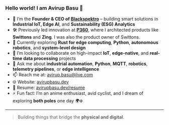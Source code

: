 ### Hello world! I am Avirup Basu 👋

- 🚀 I’m the **Founder & CEO of [Blackspektro](https://blackspektro.com)** – building smart solutions in **Industrial IoT, Edge AI**, and **Sustainability (ESG) Analytics**
- 🛠️ Previously led innovation at **[P360](https://www.p360.com/)**, where I architected products like **Swittons** and **Zing**. I was also the product owner of Swittons. 
- 🌱 Currently exploring **Rust for edge computing**, **Python**, **autonomous robotics**, and **system-level design**
- 👯 I’m looking to collaborate on high-impact **IoT**, **edge-native**, and **real-time data processing** projects
- 💬 Ask me about **industrial automation**, **Python**, **MQTT**, **robotics**, **telemetry pipelines**, or **edge intelligence**
- 📫 Reach me at: [avirup.basu@live.com](mailto:avirup.basu@live.com)
- 🌐 Website: [avirupbasu.dev](https://www.avirupbasu.dev)
- 📄 Resume: [avirupbasu.dev/resume](https://www.avirupbasu.dev/resume)
- ⚡ Fun fact: I’m an anime enthusiast, avid cyclist, and I dream of exploring **both poles** one day 🌍❄️

---

> Building things that bridge the **physical and digital**.


<!--
**avirup171/avirup171** is a ✨ _special_ ✨ repository because its `README.md` (this file) appears on your GitHub profile.

Here are some ideas to get you started:

- 🔭 I’m currently working on ...
- 🌱 I’m currently learning ...
- 👯 I’m looking to collaborate on ...
- 🤔 I’m looking for help with ...
- 💬 Ask me about ...
- 📫 How to reach me: ...
- 😄 Pronouns: ...
- ⚡ Fun fact: ...
-->
